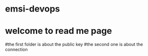 # emsi-devops
# welcome to read me page
#the first folder is about the public key
#the second one is about the connection 
